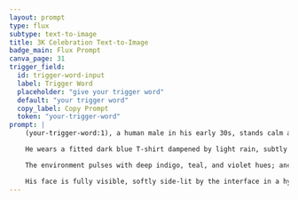 ```yaml
---
layout: prompt
type: flux
subtype: text-to-image
title: 3K Celebration Text-to-Image
badge_main: Flux Prompt
canva_page: 31
trigger_field:
  id: trigger-word-input
  label: Trigger Word
  placeholder: "give your trigger word"
  default: "your trigger word"
  copy_label: Copy Prompt
  token: "your-trigger-word"
prompt: |
    (your-trigger-word:1), a human male in his early 30s, stands calm and focused in a rain-soaked bioluminescent rainforest.

    He wears a fitted dark blue T-shirt dampened by light rain, subtly catching the glow of surrounding alien technology while he interacts with a hovering interface of translucent fractals whose symbols shift like light across water.

    The environment pulses with deep indigo, teal, and violet hues; ancient alien devices are embedded in nearby tree trunks, overgrown with vines yet still alive with power.

    His face is fully visible, softly side-lit by the interface in a hyperreal 9:16 cinematic composition rich with mist, depth, and quiet intensity—captured in concept-art detail without any CGI sheen.
---
```

